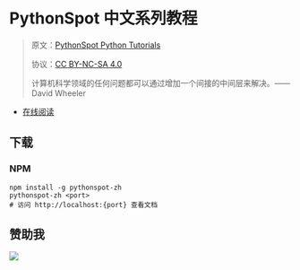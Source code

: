 # PythonSpot 中文系列教程

> 原文：[PythonSpot Python Tutorials](https://pythonspot.com/)
> 
> 协议：[CC BY-NC-SA 4.0](http://creativecommons.org/licenses/by-nc-sa/4.0/)
> 
> 计算机科学领域的任何问题都可以通过增加一个间接的中间层来解决。——David Wheeler

* [在线阅读](http://pysp.flygon.net/)
## 下载

### NPM

```
npm install -g pythonspot-zh
pythonspot-zh <port>
# 访问 http://localhost:{port} 查看文档
```

## 赞助我

![](https://img-blog.csdnimg.cn/20200112005920729.png)
